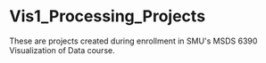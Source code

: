 # Vis1_Processing_Projects
These are projects created during enrollment in SMU's MSDS 6390 Visualization of Data course.
